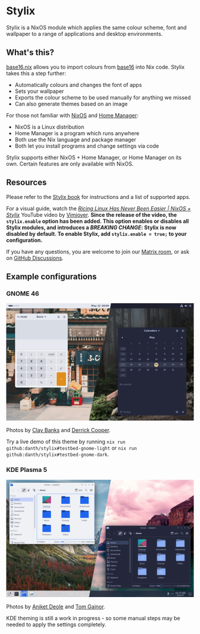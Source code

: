 # Stylix

Stylix is a NixOS module which applies the same colour scheme, font and
wallpaper to a range of applications and desktop environments.

## What's this?

[base16.nix](https://github.com/SenchoPens/base16.nix#readme) allows you to
import colours from [base16](https://github.com/chriskempson/base16#readme)
into Nix code. Stylix takes this a step further:

- Automatically colours and changes the font of apps
- Sets your wallpaper
- Exports the colour scheme to be used manually for anything we missed
- Can also generate themes based on an image

For those not familiar with [NixOS](https://nixos.org/) and
[Home Manager](https://github.com/nix-community/home-manager#readme):

- NixOS is a Linux distribution
- Home Manager is a program which runs anywhere
- Both use the Nix language and package manager
- Both let you install programs and change settings via code

Stylix supports either NixOS + Home Manager, or Home Manager on its own.
Certain features are only available with NixOS.

## Resources

Please refer to the [Stylix book](https://danth.github.io/stylix/)
for instructions and a list of supported apps.

For a visual guide, watch the [*Ricing Linux Has Never Been Easier | NixOS +
Stylix*](https://youtu.be/ljHkWgBaQWU) YouTube video by
[Vimjoyer](https://www.youtube.com/@vimjoyer). **Since the release of the video,
the `stylix.enable` option has been added. This option enables or disables all
Stylix modules, and introduces a *BREAKING CHANGE*: Stylix is now disabled by
default. To enable Stylix, add `stylix.enable = true;` to your configuration.**

If you have any questions, you are welcome to
join our [Matrix room](https://matrix.to/#/#stylix:danth.me),
or ask on [GitHub Discussions](https://github.com/danth/stylix/discussions).

## Example configurations

### GNOME 46

![GNOME 46](./gnome.png)

Photos by [Clay Banks](https://unsplash.com/photos/three-bicycles-parked-in-front-of-building-hwLAI5lRhdM)
and [Derrick Cooper](https://unsplash.com/photos/brown-road-in-forest-during-daytime-L505cPnmIds).

Try a live demo of this theme by running
`nix run github:danth/stylix#testbed-gnome-light` or
`nix run github:danth/stylix#testbed-gnome-dark`.

### KDE Plasma 5

![KDE Plasma 5](./kde.png)

Photos by [Aniket Deole](https://unsplash.com/photos/mountain-surrounded-by-trees-under-cloudy-sky-T-tOgjWZ0fQ)
and [Tom Gainor](https://unsplash.com/photos/landscape-photography-of-body-of-water-overlooking-mountain-range-ZqLeQDjY6fY).

KDE theming is still a work in progress - so some manual steps may be needed
to apply the settings completely.
